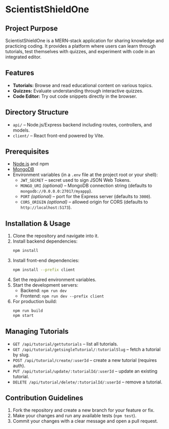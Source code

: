 # ScientistShieldOne

## Project Purpose
ScientistShieldOne is a MERN-stack application for sharing knowledge and practicing coding. It provides a platform where users can learn through tutorials, test themselves with quizzes, and experiment with code in an integrated editor.

## Features
- **Tutorials:** Browse and read educational content on various topics.
- **Quizzes:** Evaluate understanding through interactive quizzes.
- **Code Editor:** Try out code snippets directly in the browser.

## Directory Structure
- `api/` – Node.js/Express backend including routes, controllers, and models.
- `client/` – React front-end powered by Vite.

## Prerequisites
- [Node.js](https://nodejs.org/) and npm
- [MongoDB](https://www.mongodb.com/)
- Environment variables (in a `.env` file at the project root or your shell):
    - `JWT_SECRET` – secret used to sign JSON Web Tokens.
    - `MONGO_URI` *(optional)* – MongoDB connection string (defaults to `mongodb://0.0.0.0:27017/myappp`).
    - `PORT` *(optional)* – port for the Express server (defaults to `3000`).
    - `CORS_ORIGIN` *(optional)* – allowed origin for CORS (defaults to `http://localhost:5173`).

## Installation & Usage
1. Clone the repository and navigate into it.
2. Install backend dependencies:
   ```bash
   npm install
   ```
3. Install front-end dependencies:
   ```bash
   npm install --prefix client
   ```
4. Set the required environment variables.
5. Start the development servers:
    - Backend: `npm run dev`
    - Frontend: `npm run dev --prefix client`
6. For production build:
   ```bash
   npm run build
   npm start
   ```

## Managing Tutorials
- `GET /api/tutorial/gettutorials` – list all tutorials.
- `GET /api/tutorial/getsingleTutorial/:tutorialSlug` – fetch a tutorial by slug.
- `POST /api/tutorial/create/:userId` – create a new tutorial (requires auth).
- `PUT /api/tutorial/update/:tutorialId/:userId` – update an existing tutorial.
- `DELETE /api/tutorial/delete/:tutorialId/:userId` – remove a tutorial.

## Contribution Guidelines
1. Fork the repository and create a new branch for your feature or fix.
2. Make your changes and run any available tests (`npm test`).
3. Commit your changes with a clear message and open a pull request.
